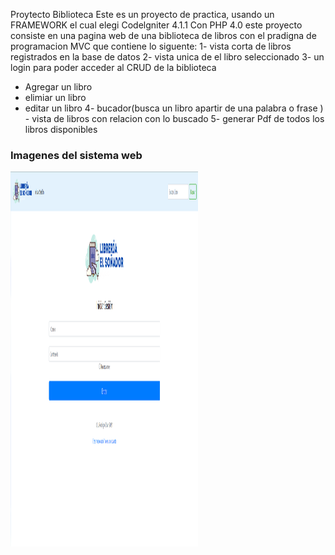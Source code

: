 Proytecto Biblioteca
Este es un proyecto de practica, usando un FRAMEWORK 
el cual elegi Codelgniter 4.1.1
Con PHP 4.0
este proyecto consiste en una pagina web de una biblioteca de libros con el pradigna de programacion MVC que contiene lo siguente:
1- vista corta de libros registrados en la base de datos 
2- vista unica de el libro seleccionado
3- un login para poder acceder al CRUD de la biblioteca
   - Agregar un libro
   - elimiar un libro
   - editar un libro
 4- bucador(busca un libro apartir de una palabra o frase )
    - vista de libros con relacion con lo buscado 
  5- generar Pdf de todos los libros disponibles
<h3> Imagenes del sistema web</h3>
<img src="https://github.com/JesusRodrigoChanPuch/LibreriaCodeigniter4/blob/master/public/uploads/ImagesExamples/loginExample.png" width="300" height="600">
